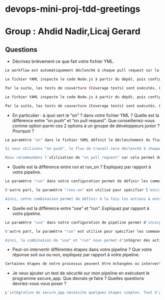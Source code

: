 # devops-mini-proj-tdd-greetings
# Group : Ahdid Nadir,Licaj Gerard

## Questions

- Décrivez brièvement ce que fait votre fichier YML.  
```bash
Le workflow est automatiquement déclenché à chaque pull request sur la branche principale (main).

Le fichier YAML inspecte le code Node.js à partir du dépôt, puis configure l'environnement Node.js. Les dépendances Node.js sont installées, et l'heure de démarrage de la pipeline est enregistrée.

Par la suite, les tests de couverture (Coverage tests) sont exécutés. L'application est construite, et l'heure de la fin de la pipeline est affichée. Un message de confirmation atteste que la pipeline s'est déroulée sans rencontrer d'erreurs.Le workflow est automatiquement déclenché à chaque pull request sur la branche principale (main).

Le fichier YAML inspecte le code Node.js à partir du dépôt, puis configure l'environnement Node.js. Les dépendances Node.js sont installées, et l'heure de démarrage de la pipeline est enregistrée.

Par la suite, les tests de couverture (Coverage tests) sont exécutés. L'application est construite, et l'heure de la fin de la pipeline est affichée. Un message de confirmation atteste que la pipeline s'est déroulée sans rencontrer d'erreurs.
```
- En particulier : à quoi sert le “on” ? dans votre fichier YML ?  Quelle est la différence entre “on push” et “on pull request”. Que conseilleriez-vous comme option parmi ces 2 options à un groupe de développeurs junior ? Pourquoi ? 
```bash
Le paramètre "on" dans le fichier YAML définit le déclenchement du flux de travail. Dans notre configuration, le flux de travail est activé lorsqu'une pull request est ouverte.

Si nous utilisons "on push", le flux de travail sera déclenché à chaque nouveau commit poussé vers la branche spécifiée. En revanche, avec "on pull request", le flux de travail s'active lorsqu'une pull request est ouverte ou mise à jour.

Nous recommandons l'utilisation de "on pull request" car cela permet de tester les modifications avant leur fusion. En adoptant cette approche, on évite l'intégration de code incorrect ou non testé dans la branche principale, ce qui contribue à maintenir la stabilité du projet.
```
- Quelle est la différence entre run et run_on ?  Expliquez par rapport à votre pipeline.  
```bash
Le paramètre "run" dans notre configuration permet de définir les commandes spécifiques à exécuter lors de l'étape du workflow. Ces commandes déterminent les actions ou les tâches à accomplir à ce stade.

D'autre part, le paramètre "runs-on" est utilisé pour spécifier l'environnement d'exécution dans lequel ces commandes seront exécutées. Dans notre cas, "runs-on: ubuntu-latest" indique que les commandes définies dans la section "run" seront exécutées dans un environnement basé sur la dernière version d'Ubuntu.

Ainsi, cette combinaison permet de définir à la fois les actions à entreprendre et l'environnement spécifique dans lequel ces actions seront réalisées au sein de notre pipeline.
```
- Quelle est la différence entre “use” et “run”. Expliquez par rapport à votre pipeline. 
```bash
Le paramètre "use" dans notre configuration de pipeline permet d'incorporer une action préexistante dans le flux de travail. Cette action, définie par "uses: actions/checkout@v2", est réutilisable et provient du référentiel d'actions GitHub. En l'occurrence, il s'agit de l'action "checkout" de la version "v2".

D'autre part, le paramètre "run" est utilisé pour spécifier les commandes spécifiques à exécuter au sein d'une étape du workflow. Ces commandes définissent les actions ou les tâches à accomplir à ce stade particulier du flux de travail.

Ainsi, la combinaison de "use" et "run" nous permet d'intégrer des actions prédéfinies pour certaines tâches (comme le checkout du code source) tout en ayant la flexibilité d'inclure des commandes personnalisées pour d'autres aspects du processus.
```
- Peut-on intervertir différentes étapes dans votre pipeline ? Que votre réponse soit oui ou non, expliquez par rapport à votre pipeline. 
```bash
Certaines étapes de notre processus peuvent être échangées ou interverties sans affecter le résultat final, car elles sont indépendantes les unes des autres. Cependant, toutes les étapes ne sont pas flexibles à cet égard. Par exemple, il n'est pas possible d'intervertir l'heure de début et de fin, car cela fausserait les résultats temporels. De même, le processus de construction (build) ne peut pas être interverti, car il dépend du succès des étapes préalables telles que la correction de format et les tests. En respectant cette séquence, nous nous assurons que chaque étape contribue de manière cruciale à la progression et à la réussite du processus global.
```
- Je veux ajouter un test de sécurité sur mon pipeline en exécutant le programme secure_app. Que devrais-je faire ?  Quelles questions devriez-vous vous poser ? 
```bash
L'intégration de secure_app nécessite quelques étapes simples. Tout d'abord, assurez-vous d'installer le programme sur votre système. Ensuite, ajoutez l'information appropriée dans le fichier package.json de votre projet. Enfin, complétez le processus en ajoutant une étape dédiée dans votre pipeline, de manière similaire à ce que vous avez déjà fait tout au long de ce deuxième projet. Consultez la documentation pour des instructions détaillées, car toutes les informations nécessaires sont déjà fournies.
```

